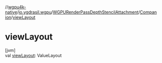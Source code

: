 //[wgpu4k-native](../../../../index.md)/[io.ygdrasil.wgpu](../../index.md)/[WGPURenderPassDepthStencilAttachment](../index.md)/[Companion](index.md)/[viewLayout](view-layout.md)

# viewLayout

[jvm]\
val [viewLayout](view-layout.md): ValueLayout